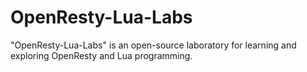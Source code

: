 # OpenResty-Lua-Labs
"OpenResty-Lua-Labs" is an open-source laboratory for learning and exploring OpenResty and Lua programming.
